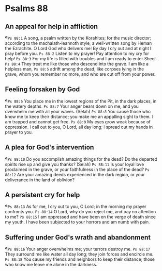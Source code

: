 # Psalms 88

## An appeal for help in affliction
¶`Ps 88:1` A song, a psalm written by the Korahites; for the music director; according to the machalath-leannoth style; a well-written song by Heman the Ezrachite. O Lord God who delivers me! By day I cry out and at night I pray before you.
`Ps 88:2` Listen to my prayer! Pay attention to my cry for help!
`Ps 88:3` For my life is filled with troubles and I am ready to enter Sheol.
`Ps 88:4` They treat me like those who descend into the grave. I am like a helpless man,
`Ps 88:5` adrift among the dead, like corpses lying in the grave, whom you remember no more, and who are cut off from your power.

## Feeling forsaken by God
¶`Ps 88:6` You place me in the lowest regions of the Pit, in the dark places, in the watery depths.
`Ps 88:7` Your anger bears down on me, and you overwhelm me with all your waves. (Selah)
`Ps 88:8` You cause those who know me to keep their distance; you make me an appalling sight to them. I am trapped and cannot get free.
`Ps 88:9` My eyes grow weak because of oppression. I call out to you, O Lord, all day long; I spread out my hands in prayer to you.

## A plea for God's intervention
¶`Ps 88:10` Do you accomplish amazing things for the dead? Do the departed spirits rise up and give you thanks? (Selah)
`Ps 88:11` Is your loyal love proclaimed in the grave, or your faithfulness in the place of the dead?
`Ps 88:12` Are your amazing deeds experienced in the dark region, or your deliverance in the land of oblivion?

## A persistent cry for help
¶`Ps 88:13` As for me, I cry out to you, O Lord; in the morning my prayer confronts you.
`Ps 88:14` O Lord, why do you reject me, and pay no attention to me?
`Ps 88:15` I am oppressed and have been on the verge of death since my youth. I have been subjected to your horrors and am numb with pain.

## Suffering under God's wrath and abandonment
¶`Ps 88:16` Your anger overwhelms me; your terrors destroy me.
`Ps 88:17` They surround me like water all day long; they join forces and encircle me.
`Ps 88:18` You cause my friends and neighbors to keep their distance; those who know me leave me alone in the darkness.
